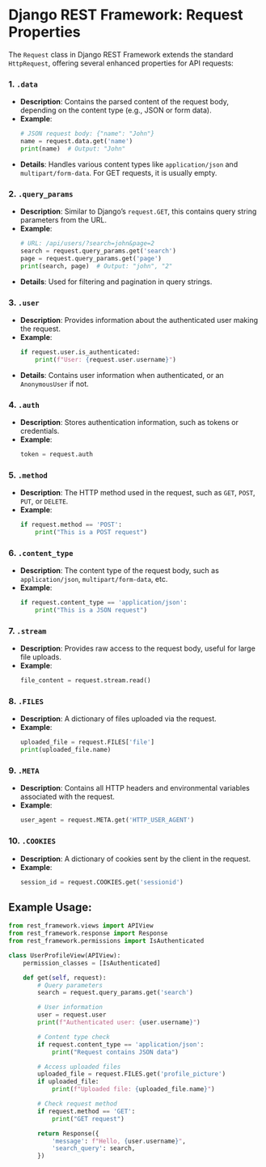 # Django REST Framework: Request Properties

The `Request` class in Django REST Framework extends the standard `HttpRequest`, offering several enhanced properties for API requests:

### 1. `.data`

- **Description**: Contains the parsed content of the request body, depending on the content type (e.g., JSON or form data).
- **Example**:
  ```python
  # JSON request body: {"name": "John"}
  name = request.data.get('name')
  print(name)  # Output: "John"
  ```
- **Details**: Handles various content types like `application/json` and `multipart/form-data`. For GET requests, it is usually empty.

### 2. `.query_params`

- **Description**: Similar to Django’s `request.GET`, this contains query string parameters from the URL.
- **Example**:
  ```python
  # URL: /api/users/?search=john&page=2
  search = request.query_params.get('search')
  page = request.query_params.get('page')
  print(search, page)  # Output: "john", "2"
  ```
- **Details**: Used for filtering and pagination in query strings.

### 3. `.user`

- **Description**: Provides information about the authenticated user making the request.
- **Example**:
  ```python
  if request.user.is_authenticated:
      print(f"User: {request.user.username}")
  ```
- **Details**: Contains user information when authenticated, or an `AnonymousUser` if not.

### 4. `.auth`

- **Description**: Stores authentication information, such as tokens or credentials.
- **Example**:
  ```python
  token = request.auth
  ```

### 5. `.method`

- **Description**: The HTTP method used in the request, such as `GET`, `POST`, `PUT`, or `DELETE`.
- **Example**:
  ```python
  if request.method == 'POST':
      print("This is a POST request")
  ```

### 6. `.content_type`

- **Description**: The content type of the request body, such as `application/json`, `multipart/form-data`, etc.
- **Example**:
  ```python
  if request.content_type == 'application/json':
      print("This is a JSON request")
  ```

### 7. `.stream`

- **Description**: Provides raw access to the request body, useful for large file uploads.
- **Example**:
  ```python
  file_content = request.stream.read()
  ```

### 8. `.FILES`

- **Description**: A dictionary of files uploaded via the request.
- **Example**:
  ```python
  uploaded_file = request.FILES['file']
  print(uploaded_file.name)
  ```

### 9. `.META`

- **Description**: Contains all HTTP headers and environmental variables associated with the request.
- **Example**:
  ```python
  user_agent = request.META.get('HTTP_USER_AGENT')
  ```

### 10. `.COOKIES`

- **Description**: A dictionary of cookies sent by the client in the request.
- **Example**:
  ```python
  session_id = request.COOKIES.get('sessionid')
  ```

## Example Usage:

```python
from rest_framework.views import APIView
from rest_framework.response import Response
from rest_framework.permissions import IsAuthenticated

class UserProfileView(APIView):
    permission_classes = [IsAuthenticated]

    def get(self, request):
        # Query parameters
        search = request.query_params.get('search')

        # User information
        user = request.user
        print(f"Authenticated user: {user.username}")

        # Content type check
        if request.content_type == 'application/json':
            print("Request contains JSON data")

        # Access uploaded files
        uploaded_file = request.FILES.get('profile_picture')
        if uploaded_file:
            print(f"Uploaded file: {uploaded_file.name}")

        # Check request method
        if request.method == 'GET':
            print("GET request")

        return Response({
            'message': f"Hello, {user.username}",
            'search_query': search,
        })
```
